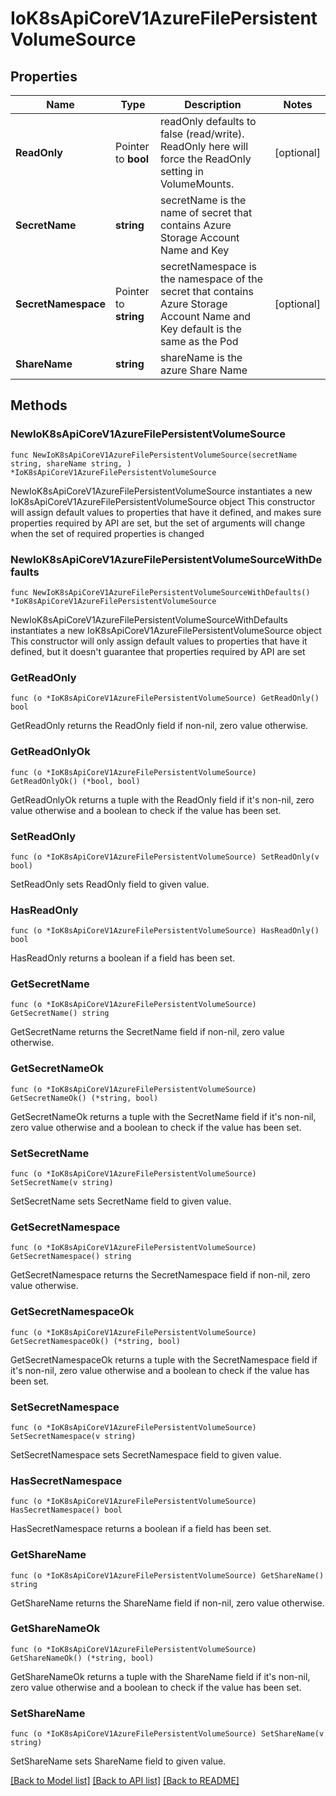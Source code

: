 # IoK8sApiCoreV1AzureFilePersistentVolumeSource

## Properties

Name | Type | Description | Notes
------------ | ------------- | ------------- | -------------
**ReadOnly** | Pointer to **bool** | readOnly defaults to false (read/write). ReadOnly here will force the ReadOnly setting in VolumeMounts. | [optional] 
**SecretName** | **string** | secretName is the name of secret that contains Azure Storage Account Name and Key | 
**SecretNamespace** | Pointer to **string** | secretNamespace is the namespace of the secret that contains Azure Storage Account Name and Key default is the same as the Pod | [optional] 
**ShareName** | **string** | shareName is the azure Share Name | 

## Methods

### NewIoK8sApiCoreV1AzureFilePersistentVolumeSource

`func NewIoK8sApiCoreV1AzureFilePersistentVolumeSource(secretName string, shareName string, ) *IoK8sApiCoreV1AzureFilePersistentVolumeSource`

NewIoK8sApiCoreV1AzureFilePersistentVolumeSource instantiates a new IoK8sApiCoreV1AzureFilePersistentVolumeSource object
This constructor will assign default values to properties that have it defined,
and makes sure properties required by API are set, but the set of arguments
will change when the set of required properties is changed

### NewIoK8sApiCoreV1AzureFilePersistentVolumeSourceWithDefaults

`func NewIoK8sApiCoreV1AzureFilePersistentVolumeSourceWithDefaults() *IoK8sApiCoreV1AzureFilePersistentVolumeSource`

NewIoK8sApiCoreV1AzureFilePersistentVolumeSourceWithDefaults instantiates a new IoK8sApiCoreV1AzureFilePersistentVolumeSource object
This constructor will only assign default values to properties that have it defined,
but it doesn't guarantee that properties required by API are set

### GetReadOnly

`func (o *IoK8sApiCoreV1AzureFilePersistentVolumeSource) GetReadOnly() bool`

GetReadOnly returns the ReadOnly field if non-nil, zero value otherwise.

### GetReadOnlyOk

`func (o *IoK8sApiCoreV1AzureFilePersistentVolumeSource) GetReadOnlyOk() (*bool, bool)`

GetReadOnlyOk returns a tuple with the ReadOnly field if it's non-nil, zero value otherwise
and a boolean to check if the value has been set.

### SetReadOnly

`func (o *IoK8sApiCoreV1AzureFilePersistentVolumeSource) SetReadOnly(v bool)`

SetReadOnly sets ReadOnly field to given value.

### HasReadOnly

`func (o *IoK8sApiCoreV1AzureFilePersistentVolumeSource) HasReadOnly() bool`

HasReadOnly returns a boolean if a field has been set.

### GetSecretName

`func (o *IoK8sApiCoreV1AzureFilePersistentVolumeSource) GetSecretName() string`

GetSecretName returns the SecretName field if non-nil, zero value otherwise.

### GetSecretNameOk

`func (o *IoK8sApiCoreV1AzureFilePersistentVolumeSource) GetSecretNameOk() (*string, bool)`

GetSecretNameOk returns a tuple with the SecretName field if it's non-nil, zero value otherwise
and a boolean to check if the value has been set.

### SetSecretName

`func (o *IoK8sApiCoreV1AzureFilePersistentVolumeSource) SetSecretName(v string)`

SetSecretName sets SecretName field to given value.


### GetSecretNamespace

`func (o *IoK8sApiCoreV1AzureFilePersistentVolumeSource) GetSecretNamespace() string`

GetSecretNamespace returns the SecretNamespace field if non-nil, zero value otherwise.

### GetSecretNamespaceOk

`func (o *IoK8sApiCoreV1AzureFilePersistentVolumeSource) GetSecretNamespaceOk() (*string, bool)`

GetSecretNamespaceOk returns a tuple with the SecretNamespace field if it's non-nil, zero value otherwise
and a boolean to check if the value has been set.

### SetSecretNamespace

`func (o *IoK8sApiCoreV1AzureFilePersistentVolumeSource) SetSecretNamespace(v string)`

SetSecretNamespace sets SecretNamespace field to given value.

### HasSecretNamespace

`func (o *IoK8sApiCoreV1AzureFilePersistentVolumeSource) HasSecretNamespace() bool`

HasSecretNamespace returns a boolean if a field has been set.

### GetShareName

`func (o *IoK8sApiCoreV1AzureFilePersistentVolumeSource) GetShareName() string`

GetShareName returns the ShareName field if non-nil, zero value otherwise.

### GetShareNameOk

`func (o *IoK8sApiCoreV1AzureFilePersistentVolumeSource) GetShareNameOk() (*string, bool)`

GetShareNameOk returns a tuple with the ShareName field if it's non-nil, zero value otherwise
and a boolean to check if the value has been set.

### SetShareName

`func (o *IoK8sApiCoreV1AzureFilePersistentVolumeSource) SetShareName(v string)`

SetShareName sets ShareName field to given value.



[[Back to Model list]](../README.md#documentation-for-models) [[Back to API list]](../README.md#documentation-for-api-endpoints) [[Back to README]](../README.md)


